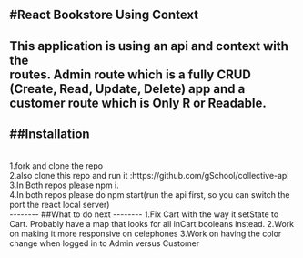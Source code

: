 #React Bookstore Using Context
-------
This application is using an api and context with the <br/>routes. Admin route which is a fully CRUD (Create, Read, Update, Delete) app and a customer route which is Only R or Readable.
<br/>
-------
##Installation
---------
<br/>
1.fork and clone the repo<br/>
2.also clone this repo and run it :https://github.com/gSchool/collective-api<br/>
3.In Both repos please npm i.<br/>
4.In both repos please do npm start(run the api first, so you can switch the port the react local server)<br/>
--------
##What to do next
--------
1.Fix Cart with the way it setState to Cart. Probably have a map that looks for all inCart booleans instead.
2.Work on making it more responsive on celephones
3.Work on having the color change when logged in to Admin versus Customer
